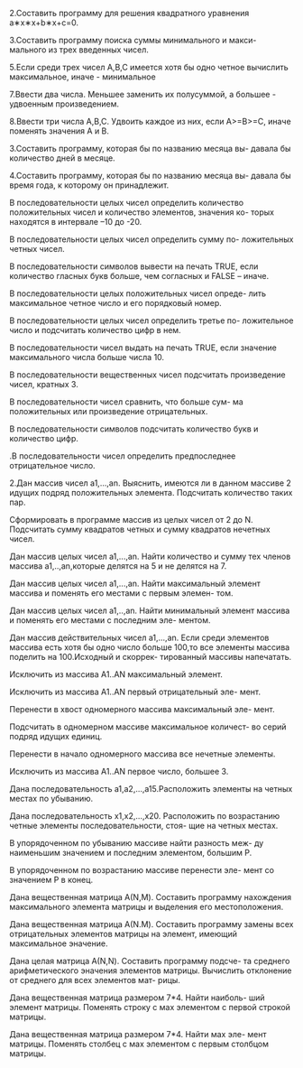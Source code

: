 2.Составить программу для решения квадратного уравнения
a∗x∗x+b∗x+c=0.

3.Составить программу поиска суммы минимального и макси-
мального из трех введенных чисел.

5.Если среди трех чисел А,В,С имеется хотя бы одно четное
вычислить максимальное, иначе - минимальное

7.Ввести два числа. Меньшее заменить их полусуммой, а
большее - удвоенным произведением.

8.Ввести три числа А,В,С. Удвоить каждое из них, если
А>=В>=С, иначе поменять значения А и В.

3.Составить программу, которая бы по названию месяца вы-
давала бы количество дней в месяце.

4.Составить программу, которая бы по названию месяца вы-
давала бы время года, к которому он принадлежит.

В последовательности целых чисел определить количество
положительных чисел и количество элементов, значения ко-
торых находятся в интервале –10 до -20.

В последовательности целых чисел определить сумму по-
ложительных четных чисел.

В последовательности символов вывести на печать TRUE,
если количество гласных букв больше, чем согласных и
FALSE – иначе.

В последовательности целых положительных чисел опреде-
лить максимальное четное число и его порядковый номер.

В последовательности целых чисел определить третье по-
ложительное число и подсчитать количество цифр в нем.

В последовательности чисел выдать на печать TRUE, если
значение максимального числа больше числа 10.

В последовательности вещественных чисел подсчитать
произведение чисел, кратных 3.

В последовательности чисел сравнить, что больше сум-
ма положительных или произведение отрицательных.

В последовательности символов подсчитать количество
букв и количество цифр.

.В последовательности чисел определить предпоследнее
отрицательное число.

2.Дан массив чисел а1,...,аn. Выяснить, имеются ли в
данном массиве 2 идущих подряд положительных элемента.
Подсчитать количество таких пар.

Сформировать в программе массив из целых чисел от 2
до N. Подсчитать сумму квадpатов четных и сумму квадратов
нечетных чисел.

Дан массив целых чисел a1,...,an. Найти количество и
сумму тех членов массива а1,..,аn,которые делятся на 5 и
не делятся на 7.

Дан массив целых чисел a1,...,an. Найти максимальный
элемент массива и поменять его местами с первым элемен-
том.

Дан массив целых чисел a1,..,an. Найти минимальный
элемент массива и поменять его местами с последним эле-
ментом.

Дан массив действительных чисел a1,...,an. Если среди
элементов массива есть хотя бы одно число больше 100,то
все элементы массива поделить на 100.Исходный и скоррек-
тированный массивы напечатать.

Исключить из массива А1..AN максимальный элемент.

Исключить из массива А1..AN пеpвый отpицательный эле-
мент.

Пеpенести в хвост одномеpного массива максимальный эле-
мент.

Подсчитать в одномеpном массиве максимальное количест-
во сеpий подpяд идущих единиц.

Пеpенести в начало одномеpного массива все нечетные
элементы.

Исключить из массива А1..AN пеpвое число, большее 3.

Дана последовательность a1,a2,...,a15.Расположить
элементы на четных местах по убыванию.

Дана последовательность x1,x2,...,x20. Расположить
по возрастанию четные элементы последовательности, стоя-
щие на четных местах.

В упорядоченном по убыванию массиве найти разность меж-
ду наименьшим значением и последним элементом, большим Р.

В упорядоченном по возрастанию массиве перенести эле-
мент со значением Р в конец.

Дана вещественная матрица А(N,M). Составить программу
нахождения максимального элемента матрицы и выделения его
местоположения.

Дана вещественная матрица А(N.M). Составить программу
замены всех отрицательных элементов матрицы на элемент,
имеющий максимальное эначение.

Дана целая матрица А(N,N). Составить программу подсче-
та среднего арифметического эначения элементов матрицы.
Вычислить отклонение от среднего для всех элементов мат-
рицы.

Дана вещественная матрица размером 7\*4. Найти наиболь-
ший элемент матрицы. Поменять строку с мах элементом с
первой строкой матрицы.

Дана вещественная матрица размером 7\*4. Найти мах эле-
мент матрицы. Поменять столбец с мах элементом с первым
столбцом матрицы.
